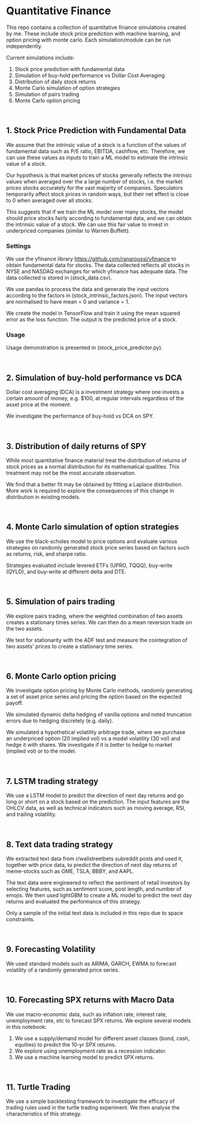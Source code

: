 # Quantitative Finance

This repo contains a collection of quantitative finance simulations created by me. These include stock price prediction with machine learning, and option pricing with monte carlo. Each simulation/module can be run independently.

Current simulations include:
1. Stock price prediction with fundamental data
2. Simulation of buy-hold performance vs Dollar Cost Averaging
3. Distribution of daily stock returns
4. Monte Carlo simulation of option strategies
5. Simulation of pairs trading
6. Monte Carlo option pricing

</br>

## 1. Stock Price Prediction with Fundamental Data

We assume that the intrinsic value of a stock is a function of the values of fundamental data such as P/E ratio, EBITDA, cashflow, etc. Therefore, we can use these values as inputs to train a ML model to estimate the intrinsic value of a stock.

Our hypothesis is that market prices of stocks generally reflects the intrinsic values when averaged over the a large number of stocks, i.e. the market prices stocks accurately for the vast majority of companies. Speculators temporarily affect stock prices in random ways, but their net effect is close to 0 when averaged over all stocks.

This suggests that if we train the ML model over many stocks, the model should price stocks fairly according to fundamental data, and we can obtain the intrinsic value of a stock. We can use this fair value to invest in underpriced companies (similar to Warren Buffett).

### Settings

We use the yfinance library https://github.com/ranaroussi/yfinance to obtain fundamental data for stocks. The data collected reflects all stocks in NYSE and NASDAQ exchanges for which yfinance has adequate data. The data collected is stored in (stock_data.csv).

We use pandas to process the data and generate the input vectors according to the factors in (stock_intrinsic_factors.json). The input vectors are normalised to have mean = 0 and variance = 1.

We create the model in TensorFlow and train it using the mean squared error as the loss function. The output is the predicted price of a stock.

### Usage

Usage demonstration is presented in (stock_price_predictor.py). 

</br>

## 2. Simulation of buy-hold performance vs DCA

Dollar cost averaging (DCA) is a investment strategy where one invests a certain amount of money, e.g. $100, at regular intervals regardless of the asset price at the moment.

We investigate the performance of buy-hold vs DCA on SPY.

</br>

## 3. Distribution of daily returns of SPY

While most quantitative finance material treat the distribution of returns of stock prices as a normal distribution for its mathematical qualities. This treatment may not be the most accurate observation.

We find that a better fit may be obtained by fitting a Laplace distribution. More work is required to explore the consequences of this change in distribution in existing models.

</br>

## 4. Monte Carlo simulation of option strategies

We use the black-scholes model to price options and evaluate various strategies on randomly generated stock price series based on factors such as returns, risk, and sharpe ratio.

Strategies evaluated include levered ETFs (UPRO, TQQQ), buy-write (QYLD), and buy-write at different delta and DTE.

</br>

## 5. Simulation of pairs trading

We explore pairs trading, where the weighted combination of two assets creates a stationary times series. We can then do a mean reversion trade on the two assets.

We test for stationarity with the ADF test and measure the cointegration of two assets' prices to create a stationary time series.

</br>

## 6. Monte Carlo option pricing

We investigate option pricing by Monte Carlo methods, randomly generating a set of asset price series and pricing the option based on the expected payoff.

We simulated dynamic delta hedging of vanilla options and noted truncation errors due to hedging discretely (e.g. daily).

We simulated a hypothetical volatility arbitrage trade, where we purchase an underpriced option (20 implied vol) vs a model volatility (30 vol) and hedge it with shares. We investigate if it is better to hedge to market (implied vol) or to the model.

</br>

## 7. LSTM trading strategy

We use a LSTM model to predict the direction of next day returns and go long or short on a stock based on the prediction. The input features are the OHLCV data, as well as technical indicators such as moving average, RSI, and trailing volatility.

</br>

## 8. Text data trading strategy

We extracted text data from r/wallstreetbets subreddit posts and used it, together with price data, to predict the direction of next day returns of meme-stocks such as GME, TSLA, BBBY, and AAPL. 

The text data were engineered to reflect the sentiment of retail investors by selecting features, such as sentiment score, post length, and number of emojis. We then used lightGBM to create a ML model to predict the next day returns and evaluated the performance of this strategy.

Only a sample of the initial text data is included in this repo due to space constraints.

</br>

## 9. Forecasting Volatility

We used standard models such as ARIMA, GARCH, EWMA to forecast volatility of a randomly generated price series.

</br>

## 10. Forecasting SPX returns with Macro Data

We use macro-economic data, such as inflation rate, interest rate, unemployment rate, etc to forecast SPX returns. We explore several models in this notebook:
1. We use a supply/demand model for different asset classes (bond, cash, equities) to predict the 10-yr SPX returns.
2. We explore using unemployment rate as a recession indicator.
3. We use a machine learning model to predict SPX returns.

</br>

## 11. Turtle Trading

We use a simple backtesting framework to investigate the efficacy of trading rules used in the turtle trading experiment. We then analyse the characteristics of this strategy.